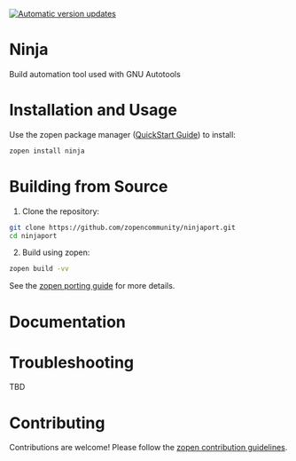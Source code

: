 [![Automatic version updates](https://github.com/ZOSOpenTools/ninjaport/actions/workflows/bump.yml/badge.svg)](https://github.com/ZOSOpenTools/ninjaport/actions/workflows/bump.yml)

# Ninja

Build automation tool used with GNU Autotools

# Installation and Usage

Use the zopen package manager ([QuickStart Guide](https://zopen.community/#/Guides/QuickStart)) to install:
```bash
zopen install ninja
```

# Building from Source

1. Clone the repository:
```bash
git clone https://github.com/zopencommunity/ninjaport.git
cd ninjaport
```
2. Build using zopen:
```bash
zopen build -vv
```

See the [zopen porting guide](https://zopen.community/#/Guides/Porting) for more details.

# Documentation


# Troubleshooting
TBD

# Contributing
Contributions are welcome! Please follow the [zopen contribution guidelines](https://github.com/zopencommunity/meta/blob/main/CONTRIBUTING.md).
